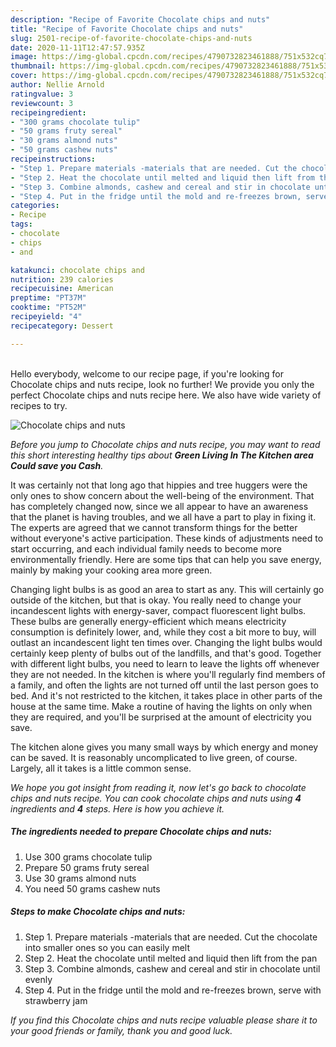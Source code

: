 ```yaml
---
description: "Recipe of Favorite Chocolate chips and nuts"
title: "Recipe of Favorite Chocolate chips and nuts"
slug: 2501-recipe-of-favorite-chocolate-chips-and-nuts
date: 2020-11-11T12:47:57.935Z
image: https://img-global.cpcdn.com/recipes/4790732823461888/751x532cq70/chocolate-chips-and-nuts-recipe-main-photo.jpg
thumbnail: https://img-global.cpcdn.com/recipes/4790732823461888/751x532cq70/chocolate-chips-and-nuts-recipe-main-photo.jpg
cover: https://img-global.cpcdn.com/recipes/4790732823461888/751x532cq70/chocolate-chips-and-nuts-recipe-main-photo.jpg
author: Nellie Arnold
ratingvalue: 3
reviewcount: 3
recipeingredient:
- "300 grams chocolate tulip"
- "50 grams fruty sereal"
- "30 grams almond nuts"
- "50 grams cashew nuts"
recipeinstructions:
- "Step 1. Prepare materials -materials that are needed. Cut the chocolate into smaller ones so you can easily melt"
- "Step 2. Heat the chocolate until melted and liquid then lift from the pan"
- "Step 3. Combine almonds, cashew and cereal and stir in chocolate until evenly"
- "Step 4. Put in the fridge until the mold and re-freezes brown, serve with strawberry jam"
categories:
- Recipe
tags:
- chocolate
- chips
- and

katakunci: chocolate chips and 
nutrition: 239 calories
recipecuisine: American
preptime: "PT37M"
cooktime: "PT52M"
recipeyield: "4"
recipecategory: Dessert

---
```

<br>
Hello everybody, welcome to our recipe page, if you're looking for Chocolate chips and nuts recipe, look no further! We provide you only the perfect Chocolate chips and nuts recipe here. We also have wide variety of recipes to try.
<br>


![Chocolate chips and nuts](https://img-global.cpcdn.com/recipes/4790732823461888/751x532cq70/chocolate-chips-and-nuts-recipe-main-photo.jpg)

<i>Before you jump to Chocolate chips and nuts recipe, you may want to read this short interesting healthy tips about 
<strong>Green Living In The Kitchen area Could save you Cash</strong>.</i>
</br>

It was certainly not that long ago that hippies and tree huggers were the only ones to show concern about the well-being of the environment. That has completely changed now, since we all appear to have an awareness that the planet is having troubles, and we all have a part to play in fixing it. The experts are agreed that we cannot transform things for the better without everyone's active participation. These kinds of adjustments need to start occurring, and each individual family needs to become more environmentally friendly. Here are some tips that can help you save energy, mainly by making your cooking area more green.

Changing light bulbs is as good an area to start as any. This will certainly go outside of the kitchen, but that is okay. You really need to change your incandescent lights with energy-saver, compact fluorescent light bulbs. These bulbs are generally energy-efficient which means electricity consumption is definitely lower, and, while they cost a bit more to buy, will outlast an incandescent light ten times over. Changing the light bulbs would certainly keep plenty of bulbs out of the landfills, and that's good. Together with different light bulbs, you need to learn to leave the lights off whenever they are not needed. In the kitchen is where you'll regularly find members of a family, and often the lights are not turned off until the last person goes to bed. And it's not restricted to the kitchen, it takes place in other parts of the house at the same time. Make a routine of having the lights on only when they are required, and you'll be surprised at the amount of electricity you save.

The kitchen alone gives you many small ways by which energy and money can be saved. It is reasonably uncomplicated to live green, of course. Largely, all it takes is a little common sense.


<i>We hope you got insight from reading it, now let's go back to chocolate chips and nuts recipe. You can cook chocolate chips and nuts using <strong>4</strong> ingredients and <strong>4</strong> steps. Here is how you achieve it.
</i>

##### The ingredients needed to prepare Chocolate chips and nuts:

1. Use 300 grams chocolate tulip
1. Prepare 50 grams fruty sereal
1. Use 30 grams almond nuts
1. You need 50 grams cashew nuts


##### Steps to make Chocolate chips and nuts:

1. Step 1. Prepare materials -materials that are needed. Cut the chocolate into smaller ones so you can easily melt
1. Step 2. Heat the chocolate until melted and liquid then lift from the pan
1. Step 3. Combine almonds, cashew and cereal and stir in chocolate until evenly
1. Step 4. Put in the fridge until the mold and re-freezes brown, serve with strawberry jam


<i>If you find this Chocolate chips and nuts recipe valuable please share it to your good friends or family, thank you and good luck.</i>

